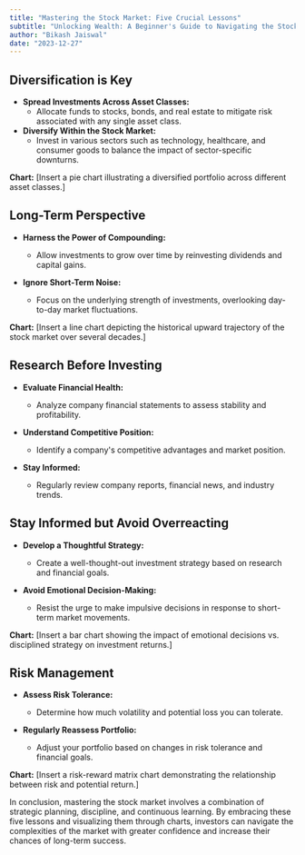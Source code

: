 ```yaml
---
title: "Mastering the Stock Market: Five Crucial Lessons"
subtitle: "Unlocking Wealth: A Beginner's Guide to Navigating the Stock Market for Successful Investments"
author: "Bikash Jaiswal"
date: "2023-12-27"
---
```




## Diversification is Key
- **Spread Investments Across Asset Classes:**
  - Allocate funds to stocks, bonds, and real estate to mitigate risk associated with any single asset class.
- **Diversify Within the Stock Market:**
  - Invest in various sectors such as technology, healthcare, and consumer goods to balance the impact of sector-specific downturns.


**Chart:**
[Insert a pie chart illustrating a diversified portfolio across different asset classes.]

## Long-Term Perspective

- **Harness the Power of Compounding:**
  - Allow investments to grow over time by reinvesting dividends and capital gains.

- **Ignore Short-Term Noise:**
  - Focus on the underlying strength of investments, overlooking day-to-day market fluctuations.

**Chart:**
[Insert a line chart depicting the historical upward trajectory of the stock market over several decades.]

## Research Before Investing

- **Evaluate Financial Health:**
  - Analyze company financial statements to assess stability and profitability.

- **Understand Competitive Position:**
  - Identify a company's competitive advantages and market position.

- **Stay Informed:**
  - Regularly review company reports, financial news, and industry trends.

## Stay Informed but Avoid Overreacting

- **Develop a Thoughtful Strategy:**
  - Create a well-thought-out investment strategy based on research and financial goals.

- **Avoid Emotional Decision-Making:**
  - Resist the urge to make impulsive decisions in response to short-term market movements.

**Chart:**
[Insert a bar chart showing the impact of emotional decisions vs. disciplined strategy on investment returns.]

## Risk Management

- **Assess Risk Tolerance:**
  - Determine how much volatility and potential loss you can tolerate.

- **Regularly Reassess Portfolio:**
  - Adjust your portfolio based on changes in risk tolerance and financial goals.

**Chart:**
[Insert a risk-reward matrix chart demonstrating the relationship between risk and potential return.]

In conclusion, mastering the stock market involves a combination of strategic planning, discipline, and continuous learning. By embracing these five lessons and visualizing them through charts, investors can navigate the complexities of the market with greater confidence and increase their chances of long-term success.
